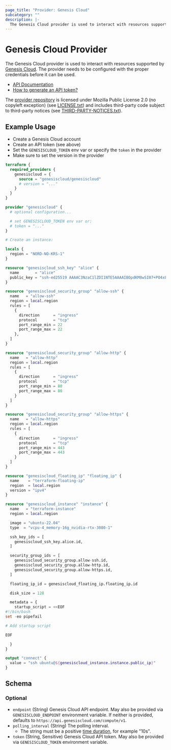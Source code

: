 ```yaml
---
page_title: "Provider: Genesis Cloud"
subcategory: ""
description: |-
  The Genesis Cloud provider is used to interact with resources supported by Genesis Cloud https://www.genesiscloud.com/. The provider needs to be configured with the proper credentials before it can be used.
---
```


# Genesis Cloud Provider

The Genesis Cloud provider is used to interact with resources supported by [Genesis Cloud](https://www.genesiscloud.com/). The provider needs to be configured with the proper credentials before it can be used.

- [API Documentation](https://developers.genesiscloud.com/)
- [How to generate an API token?](https://support.genesiscloud.com/support/solutions/articles/47001126146-how-to-generate-an-api-token-)

The [provider repository](https://github.com/genesiscloud/terraform-provider-genesiscloud) is licensed under Mozilla Public License 2.0 (no copyleft exception) (see [LICENSE.txt](https://github.com/genesiscloud/terraform-provider-genesiscloud/blob/main/LICENSE.txt)) and includes third-party code subject to third-party notices (see [THIRD-PARTY-NOTICES.txt](https://github.com/genesiscloud/terraform-provider-genesiscloud/blob/main/THIRD-PARTY-NOTICES.txt)).

## Example Usage

- Create a Genesis Cloud account
- Create an API token (see above)
- Set the `GENESISCLOUD_TOKEN` env var or specify the `token` in the provider
- Make sure to set the version in the provider

```terraform
terraform {
  required_providers {
    genesiscloud = {
      source = "genesiscloud/genesiscloud"
      # version = "..."
    }
  }
}

provider "genesiscloud" {
  # optional configuration...

  # set GENESISCLOUD_TOKEN env var or:
  # token = "..."
}

# Create an instance:

locals {
  region = "NORD-NO-KRS-1"
}

resource "genesiscloud_ssh_key" "alice" {
  name       = "alice"
  public_key = "ssh-ed25519 AAAAC3NzaC1lZDI1NTE5AAAAIBOpdKM8wSI07+PO4xLDL7zW/kNWGbdFXeHyBU1TRlBn alice@example.com"
}

resource "genesiscloud_security_group" "allow-ssh" {
  name   = "allow-ssh"
  region = local.region
  rules = [
    {
      direction      = "ingress"
      protocol       = "tcp"
      port_range_min = 22
      port_range_max = 22
    },
  ]
}

resource "genesiscloud_security_group" "allow-http" {
  name   = "allow-http"
  region = local.region
  rules = [
    {
      direction      = "ingress"
      protocol       = "tcp"
      port_range_min = 80
      port_range_max = 80
    }
  ]
}

resource "genesiscloud_security_group" "allow-https" {
  name   = "allow-https"
  region = local.region
  rules = [
    {
      direction      = "ingress"
      protocol       = "tcp"
      port_range_min = 443
      port_range_max = 443
    }
  ]
}

resource "genesiscloud_floating_ip" "floating_ip" {
  name    = "terraform-floating-ip"
  region  = local.region
  version = "ipv4"
}

resource "genesiscloud_instance" "instance" {
  name   = "terraform-instance"
  region = local.region

  image = "ubuntu-22.04"
  type  = "vcpu-4_memory-16g_nvidia-rtx-3080-1"

  ssh_key_ids = [
    genesiscloud_ssh_key.alice.id,
  ]

  security_group_ids = [
    genesiscloud_security_group.allow-ssh.id,
    genesiscloud_security_group.allow-http.id,
    genesiscloud_security_group.allow-https.id,
  ]

  floating_ip_id = genesiscloud_floating_ip.floating_ip.id

  disk_size = 128

  metadata = {
    startup_script = <<EOF
#!/bin/bash
set -eo pipefail

# Add startup script

EOF

  }
}

output "connect" {
  value = "ssh ubuntu@${genesiscloud_instance.instance.public_ip}"
}
```

<!-- schema generated by tfplugindocs -->
## Schema

### Optional

- `endpoint` (String) Genesis Cloud API endpoint. May also be provided via `GENESISCLOUD_ENDPOINT` environment variable. If neither is provided, defaults to `https://api.genesiscloud.com/compute/v1`.
- `polling_interval` (String) The polling interval.
  - The string must be a positive [time duration](https://pkg.go.dev/time#ParseDuration), for example "10s".
- `token` (String, Sensitive) Genesis Cloud API token. May also be provided via `GENESISCLOUD_TOKEN` environment variable.

